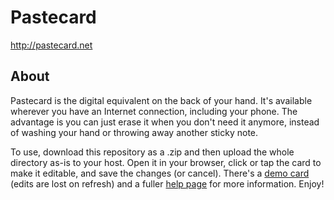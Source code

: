 # Pastecard
http://pastecard.net

## About
Pastecard is the digital equivalent on the back of your hand. It's available wherever you have an Internet connection, including your phone. The advantage is you can just erase it when you don't need it anymore, instead of washing your hand or throwing away another sticky note.

To use, download this repository as a .zip and then upload the whole directory as-is to your host. Open it in your browser, click or tap the card to make it editable, and save the changes (or cancel). There's a [demo card](http://pastecard.net/demo/) (edits are lost on refresh) and a fuller [help page](http://pastecard.net/help/) for more information. Enjoy!